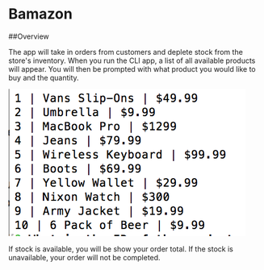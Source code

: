 # Bamazon

##Overview

The app will take in orders from customers and deplete stock from the store's inventory. When you run the CLI app, a list of all available products will appear. You will then be prompted with what product you would like to buy and the quantity. 

![List View of Items](/images/list_of_products.png)

If stock is available, you will be show your order total. If the stock is unavailable, your order will not be completed. 



